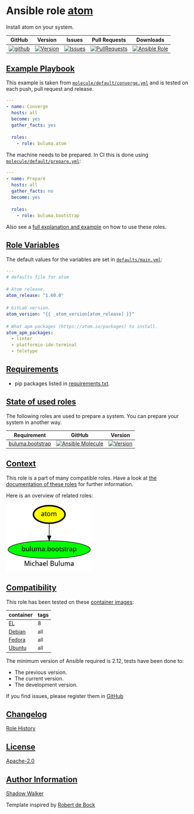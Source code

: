 # Ansible role [atom](https://galaxy.ansible.com/ui/standalone/roles/buluma/atom/documentation)

Install atom on your system.

|GitHub|Version|Issues|Pull Requests|Downloads|
|------|-------|------|-------------|---------|
|[![github](https://github.com/buluma/ansible-role-atom/actions/workflows/molecule.yml/badge.svg)](https://github.com/buluma/ansible-role-atom/actions/workflows/molecule.yml)|[![Version](https://img.shields.io/github/release/buluma/ansible-role-atom.svg)](https://github.com/buluma/ansible-role-atom/releases/)|[![Issues](https://img.shields.io/github/issues/buluma/ansible-role-atom.svg)](https://github.com/buluma/ansible-role-atom/issues/)|[![PullRequests](https://img.shields.io/github/issues-pr-closed-raw/buluma/ansible-role-atom.svg)](https://github.com/buluma/ansible-role-atom/pulls/)|[![Ansible Role](https://img.shields.io/ansible/role/d/buluma/atom)](https://galaxy.ansible.com/ui/standalone/roles/buluma/atom/documentation)|

## [Example Playbook](#example-playbook)

This example is taken from [`molecule/default/converge.yml`](https://github.com/buluma/ansible-role-atom/blob/master/molecule/default/converge.yml) and is tested on each push, pull request and release.

```yaml
---
- name: Converge
  hosts: all
  become: yes
  gather_facts: yes

  roles:
    - role: buluma.atom
```

The machine needs to be prepared. In CI this is done using [`molecule/default/prepare.yml`](https://github.com/buluma/ansible-role-atom/blob/master/molecule/default/prepare.yml):

```yaml
---
- name: Prepare
  hosts: all
  gather_facts: no
  become: yes

  roles:
    - role: buluma.bootstrap
```

Also see a [full explanation and example](https://buluma.github.io/how-to-use-these-roles.html) on how to use these roles.

## [Role Variables](#role-variables)

The default values for the variables are set in [`defaults/main.yml`](https://github.com/buluma/ansible-role-atom/blob/master/defaults/main.yml):

```yaml
---
# defaults file for atom

# Atom release.
atom_release: "1.60.0"

# GitLab version.
atom_version: "{{ _atom_version[atom_release] }}"

# What apm packages (https://atom.io/packages) to install.
atom_apm_packages:
  - linter
  - platformio-ide-terminal
  - teletype
```

## [Requirements](#requirements)

- pip packages listed in [requirements.txt](https://github.com/buluma/ansible-role-atom/blob/master/requirements.txt).

## [State of used roles](#state-of-used-roles)

The following roles are used to prepare a system. You can prepare your system in another way.

| Requirement | GitHub | Version |
|-------------|--------|--------|
|[buluma.bootstrap](https://galaxy.ansible.com/buluma/bootstrap)|[![Ansible Molecule](https://github.com/buluma/ansible-role-bootstrap/actions/workflows/molecule.yml/badge.svg)](https://github.com/buluma/ansible-role-bootstrap/actions/workflows/molecule.yml)|[![Version](https://img.shields.io/github/release/buluma/ansible-role-bootstrap.svg)](https://github.com/shadowwalker/ansible-role-bootstrap)|

## [Context](#context)

This role is a part of many compatible roles. Have a look at [the documentation of these roles](https://buluma.github.io/) for further information.

Here is an overview of related roles:

![dependencies](https://raw.githubusercontent.com/buluma/ansible-role-atom/png/requirements.png "Dependencies")

## [Compatibility](#compatibility)

This role has been tested on these [container images](https://hub.docker.com/u/buluma):

|container|tags|
|---------|----|
|[EL](https://hub.docker.com/repository/docker/buluma/enterpriselinux/general)|8|
|[Debian](https://hub.docker.com/repository/docker/buluma/debian/general)|all|
|[Fedora](https://hub.docker.com/repository/docker/buluma/fedora/general)|all|
|[Ubuntu](https://hub.docker.com/repository/docker/buluma/ubuntu/general)|all|

The minimum version of Ansible required is 2.12, tests have been done to:

- The previous version.
- The current version.
- The development version.

If you find issues, please register them in [GitHub](https://github.com/buluma/ansible-role-atom/issues)

## [Changelog](#changelog)

[Role History](https://github.com/buluma/ansible-role-atom/blob/master/CHANGELOG.md)

## [License](#license)

[Apache-2.0](https://github.com/buluma/ansible-role-atom/blob/master/LICENSE)

## [Author Information](#author-information)

[Shadow Walker](https://buluma.github.io/)


Template inspired by [Robert de Bock](https://github.com/robertdebock)
